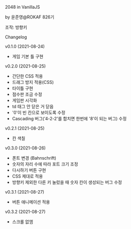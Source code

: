 2048 in VanillaJS

by 윤준영@ROKAF 826기

조작: 방향키

Changelog

v0.1.0 (2021-08-24)

- 게임 기본 틀 구현

v0.2.0 (2021-08-25)

- 간단한 CSS 적용
- 드래그 방지 적용(CSS)
- 타이틀 구현
- 점수판 조금 수정
- 게임판 시각화
- td 태그 안 닫은 거 닫음
- '0'이 빈 칸으로 보이도록 수정
- Cascading 버그('4-2-2'를 합치면 한번에 '8'이 되는 버그) 수정

v0.2.1 (2021-08-25)

- 칸 색칠

v0.3.0 (2021-08-26)

- 폰트 변경 (Bahnschrift)
- 숫자의 자리 수에 따라 포트 크기 조정
- 다시하기 버튼 구현
- CSS 제대로 적용
- 방향키 제외한 다른 키 눌렀을 때 숫자 칸이 생성되는 버그 수정

v0.3.1 (2021-08-27)

- 버튼 애니메이션 적용

v0.3.2 (2021-08-27)

- 스크롤 없앰